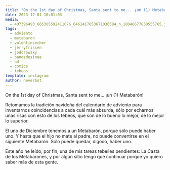 ```yaml
---
title: "On the 1st day of Christmas, Santa sent to me... ¡un (1) Metabarón!"
date: 2023-12-01 10:01:03
media: 
  - 407396493_665305592411076_6462417053671036584_n_18046677850555765.jpg
tags: 
  - adviento
  - metabaron
  - valentinsecher
  - jerryfrissen
  - jodorowsky
  - bandedesinee
  - bd
  - comics
  - tebeos
template: instagram
author: neverbot
---
```


On the 1st day of Christmas, Santa sent to me... ¡un (1) Metabarón!

Retomamos la tradición navideña del calendario de adviento para inventarnos coincidencias a cada cuál más absurda, sólo por echarnos unas risas con esto de los tebeos, que son de lo bueno lo mejor, de lo mejor lo superior.

El uno de Diciembre tenemos a un Metabarón, porque sólo puede haber uno. Y hasta que el hijo no mate al padre, no puede convertirse en el siguiente Metabarón. Sólo puede quedar, digooo, haber uno.

Este año he leído, por fin, una de mis tareas tebeíles pendientes: La Casta de los Metabarones, y por algún sitio tengo que continuar porque yo quiero saber más de esta gente.


